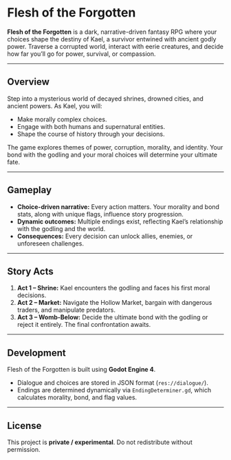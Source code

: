 # Flesh of the Forgotten

**Flesh of the Forgotten** is a dark, narrative-driven fantasy RPG where your choices shape the destiny of Kael, a survivor entwined with ancient godly power. Traverse a corrupted world, interact with eerie creatures, and decide how far you’ll go for power, survival, or compassion.

---

## Overview
Step into a mysterious world of decayed shrines, drowned cities, and ancient powers. As Kael, you will:  
- Make morally complex choices.  
- Engage with both humans and supernatural entities.  
- Shape the course of history through your decisions.  

The game explores themes of power, corruption, morality, and identity. Your bond with the godling and your moral choices will determine your ultimate fate.  

---

## Gameplay
- **Choice-driven narrative:** Every action matters. Your morality and bond stats, along with unique flags, influence story progression.  
- **Dynamic outcomes:** Multiple endings exist, reflecting Kael’s relationship with the godling and the world.  
- **Consequences:** Every decision can unlock allies, enemies, or unforeseen challenges.  

---

## Story Acts
1. **Act 1 – Shrine:** Kael encounters the godling and faces his first moral decisions.  
2. **Act 2 – Market:** Navigate the Hollow Market, bargain with dangerous traders, and manipulate predators.  
3. **Act 3 – Womb-Below:** Decide the ultimate bond with the godling or reject it entirely. The final confrontation awaits.  

---

## Development
Flesh of the Forgotten is built using **Godot Engine 4**.  

- Dialogue and choices are stored in JSON format (`res://dialogue/`).  
- Endings are determined dynamically via `EndingDeterminer.gd`, which calculates morality, bond, and flag values.

---

## License
This project is **private / experimental**. Do not redistribute without permission.  
